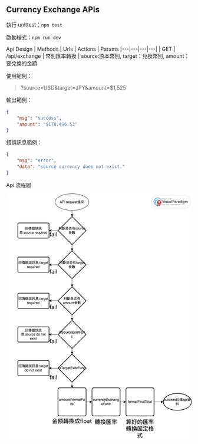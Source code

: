 ## Currency Exchange APIs

執行 unittest：`npm test`

啟動程式：`npm run dev`

Api Design
| Methods | Urls | Actions | Params
|---|---|---|---|
| GET | /api/exchange | 幣別匯率轉換 | source:原本幣別, target：兌換幣別, amount：要兌換的金額

使用範例：

> ?source=USD&target=JPY&amount=$1,525

輸出範例：

```json
{
    "msg": "success",
    "amount": "$170,496.53"
}
```

錯誤訊息範例：

```json
{
    "msg": "error",
    "data": "source currency does not exist."
}
```

Api 流程圖

![logic-process](./github-png/api-logic.jpg)
